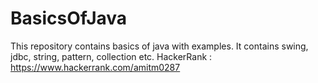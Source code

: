 # BasicsOfJava
This repository contains basics of java with examples. It contains swing, jdbc, string, pattern, collection etc.
HackerRank : https://www.hackerrank.com/amitm0287

